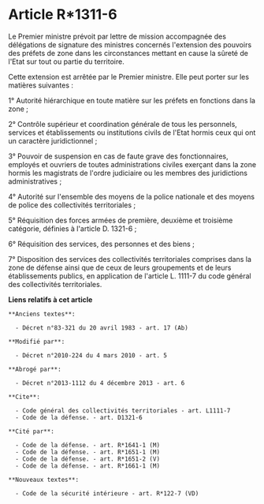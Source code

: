 # Article R*1311-6

Le Premier ministre prévoit par lettre de mission accompagnée des délégations de signature des ministres concernés
l'extension des pouvoirs des préfets de zone dans les circonstances mettant en cause la sûreté de l'Etat sur tout ou partie
du territoire. 

Cette extension est arrêtée par le Premier ministre. Elle peut porter sur les matières suivantes : 

1° Autorité hiérarchique en toute matière sur les préfets en fonctions dans la zone ; 

2° Contrôle supérieur et coordination générale de tous les personnels, services et établissements ou institutions civils de
l'Etat hormis ceux qui ont un caractère juridictionnel ; 

3° Pouvoir de suspension en cas de faute grave des fonctionnaires, employés et ouvriers de toutes administrations civiles
exerçant dans la zone hormis les magistrats de l'ordre judiciaire ou les membres des juridictions administratives ; 

4° Autorité sur l'ensemble des moyens de la police nationale et des moyens de police des collectivités territoriales ; 

5° Réquisition des forces armées de première, deuxième et troisième catégorie, définies à l'article D. 1321-6 ; 

6° Réquisition des services, des personnes et des biens ; 

7° Disposition des services des collectivités territoriales comprises dans la zone de défense ainsi que de ceux de leurs
groupements et de leurs établissements publics, en application de l'article L. 1111-7 du code général des collectivités
territoriales.

**Liens relatifs à cet article**

	**Anciens textes**:

	  - Décret n°83-321 du 20 avril 1983 - art. 17 (Ab)

	**Modifié par**:

	  - Décret n°2010-224 du 4 mars 2010 - art. 5

	**Abrogé par**:

	  - Décret n°2013-1112 du 4 décembre 2013 - art. 6

	**Cite**:

	  - Code général des collectivités territoriales - art. L1111-7
	  - Code de la défense. - art. D1321-6

	**Cité par**:

	  - Code de la défense. - art. R*1641-1 (M)
	  - Code de la défense. - art. R*1651-1 (M)
	  - Code de la défense. - art. R*1651-2 (V)
	  - Code de la défense. - art. R*1661-1 (M)

	**Nouveaux textes**:

	  - Code de la sécurité intérieure - art. R*122-7 (VD)
